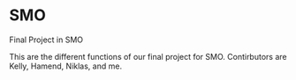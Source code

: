 # SMO
Final Project in SMO

This are the different functions of our final project for SMO. Contirbutors are Kelly, Hamend, Niklas, and me. 
